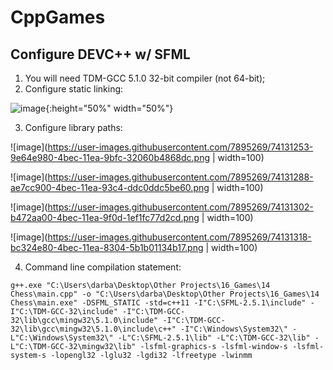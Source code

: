 # CppGames

## Configure DEVC++ w/ SFML
1. You will need TDM-GCC 5.1.0 32-bit compiler (not 64-bit);
2. Configure static linking:

![image](https://user-images.githubusercontent.com/7895269/74130864-c6078200-4beb-11ea-84cd-859496b3fefb.png){:height="50%" width="50%"}

3. Configure library paths:

![image](https://user-images.githubusercontent.com/7895269/74131253-9e64e980-4bec-11ea-9bfc-32060b4868dc.png | width=100)

![image](https://user-images.githubusercontent.com/7895269/74131288-ae7cc900-4bec-11ea-93c4-ddc0ddc5be60.png | width=100)

![image](https://user-images.githubusercontent.com/7895269/74131302-b472aa00-4bec-11ea-9f0d-1ef1fc77d2cd.png | width=100)

![image](https://user-images.githubusercontent.com/7895269/74131318-bc324e80-4bec-11ea-8304-5b1b01134b17.png | width=100)


4. Command line compilation statement: 

`g++.exe "C:\Users\darba\Desktop\Other Projects\16_Games\14 Chess\main.cpp" -o "C:\Users\darba\Desktop\Other Projects\16_Games\14 Chess\main.exe" -DSFML_STATIC -std=c++11 -I"C:\SFML-2.5.1\include" -I"C:\TDM-GCC-32\include" -I"C:\TDM-GCC-32\lib\gcc\mingw32\5.1.0\include" -I"C:\TDM-GCC-32\lib\gcc\mingw32\5.1.0\include\c++" -I"C:\Windows\System32\" -L"C:\Windows\System32\" -L"C:\SFML-2.5.1\lib" -L"C:\TDM-GCC-32\lib" -L"C:\TDM-GCC-32\mingw32\lib" -lsfml-graphics-s -lsfml-window-s -lsfml-system-s -lopengl32 -lglu32 -lgdi32 -lfreetype -lwinmm`
